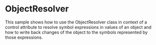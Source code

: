 # ObjectResolver

This sample shows how to use the ObjectResolver class in context of a control attribute to resolve symbol expressions in values of an object and how to write back changes of the object to the symbols represented by those expressions.